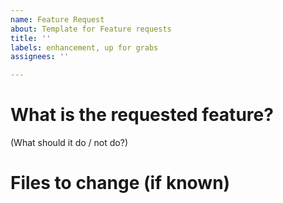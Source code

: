 ```yaml
---
name: Feature Request
about: Template for Feature requests
title: ''
labels: enhancement, up for grabs
assignees: ''

---
```


# What is the requested feature?
(What should it do / not do?)

# Files to change (if known)